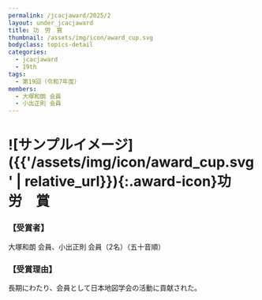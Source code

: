 ```yaml
---
permalink: /jcacjaward/2025/2
layout: under_jcacjaward
title: 功　労　賞
thumbnail: /assets/img/icon/award_cup.svg
bodyclass: topics-detail
categories:
  - jcacjaward
  - 19th
tags:
  - 第19回（令和7年度）
members:
  - 大塚和朗 会員
  - 小出正則 会員
---
```


# ![サンプルイメージ]({{'/assets/img/icon/award_cup.svg' | relative_url}}){:.award-icon}功　労　賞

### 【受賞者】

大塚和朗 会員、小出正則 会員（2名）（五十音順）

### 【受賞理由】

長期にわたり、会員として日本地図学会の活動に貢献された。
